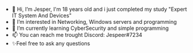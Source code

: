 - 👋 Hi, I’m Jesper, I'm 18 years old and i just completed my study "Expert IT System And Devices"
- 👀 I’m interested in Networking, Windows servers and programming
- 🌱 I’m currently learning CyberSecurity and simple programming
- 📫 You can reach me trought Discord: Jespeer#7234
- ✨Feel free to ask any questions

<!---
JesperVDelzen/JesperVDelzen is a ✨ special ✨ repository because its `README.md` (this file) appears on your GitHub profile.
You can click the Preview link to take a look at your changes.
--->
